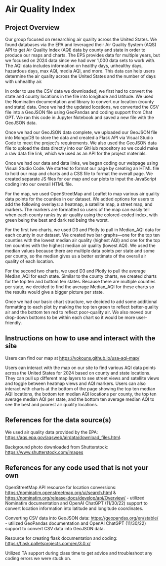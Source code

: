 # Air Quality Index

## Project Overview
Our group focused on researching air quality across the United States. We found databases via the EPA and leveraged their Air Quality System (AQS) 
API to get Air Quality Index (AQI) data by county and state in order to produce our maps and charts. The EPS provides data for multiple years, 
but we focused on 2024 data since we had over 1,000 data sets to work with. The AQI data includes information on healthy days, unhealthy days, 
hazardous days, max AQI, media AQI, and more. This data can help users determine the air quality across the United States and the number of days with
unhealthy air. 

In order to use the CSV data we downloaded, we first had to convert the state and county locations in the file into longitude and latitude. 
We used the Nominatim documentation and library to convert our location (county and state) data. Once we had the updated locations, we converted
the CSV file into a GeoJSON file using GeoPandas and coding support from Chat GPT. We ran this code in Jupyter Notebook and saved a new file 
with the GeoJSON data. 

Once we had our GeoJSON data complete, we uploaded our GeoJSON file into MongoDB to store the data and created a Flask API via Visual Studio Code
to meet the project's requirements. We also used the GeoJSON data file to upload the data directly into our GitHub repository so we could make a raw
data file link, which we used as an API for the project materials. 

Once we had our data and data links, we began coding our webpage using Visual Studio Code. We started to format our page by creating an HTML file to 
hold our map and charts and a CSS file to format the overall page. We created separate JS files for our map and our plots to input the JavaScript coding
into our overall HTML file.

For the map, we used OpenStreetMap and Leaflet to map various air quality data points for the counties in our dataset. We added options for users to add
the following overlays: a heatmap, a satellite map, a street map, and markers. The markers are formatted so users of the map can easily tell when each county
ranks by air quality using the colored-coded index, with green being the best and dark red being the worst.

For the first two charts, we used D3 and Plotly to pull in Median_AQI data for each county in our dataset. We created two bar graphs—one for the top ten
counties with the lowest median air quality (highest AQI) and one for the top ten counties with the highest median air quality (lowest AQI). We used the 
median values because there are multiple data points per state and some per county, so the median gives us a better estimate of the overall air quality 
of each location.

For the second two charts, we used D3 and Plotly to pull the average Median_AQI for each state. Similar to the county charts, we created charts for the 
top ten and bottom ten states. Because there are multiple counties per state, we decided to find the average Median_AQI for these charts so the results 
would give a bigger picture per state. 

Once we had our basic chart structure, we decided to add some additional formatting to each plot by making the top ten green to reflect better-quality air 
and the bottom ten red to reflect poor-quality air. We also moved our drop-down bottoms to be within each chart so it would be more user-friendly.

## Instructions on how to use and interact with the site
Users can find our map at https://vokouns.github.io/usa-aqi-map/

Users can interact with the map on our site to find various AQI data points across the United States for 2024 based on county and state locations. They can
pull up different map layers to see street views and satellite views and toggle between heatmap views and AQI markers. Users can also interact with charts 
at the bottom of the page showing the top ten median AQI locations, the bottom ten median AQI locations per county, the top ten average median AQI per state, 
and the bottom ten average median AQI to see the best and poorest air quality locations.

## References for the data source(s)
We used air quality data provided by the EPA: https://aqs.epa.gov/aqsweb/airdata/download_files.html.

Background photo downloaded from Shutterstock: https://www.shutterstock.com/images


## References for any code used that is not your own
OpenStreetMap API resource for location conversions: https://nominatim.openstreetmap.org/ui/search.html & 
https://nominatim.org/release-docs/develop/api/Overview/ - utilized Nominatim documentation and OpenAI ChatGPT 
(11/30/22) support to convert location information into latitude and longitude coordinates.

Converting CSV data into GeoJSON data: https://geopandas.org/en/stable/ - utilized GeoPandas documentation and OpenAI 
ChatGPT (11/30/22) support to convert CSV data into GeoJSON data.

Resource for creating flask documentation and coding: https://flask.palletsprojects.com/en/3.0.x/

Utilized TA support during class time to get advice and troubleshoot any coding errors we were stuck on.
